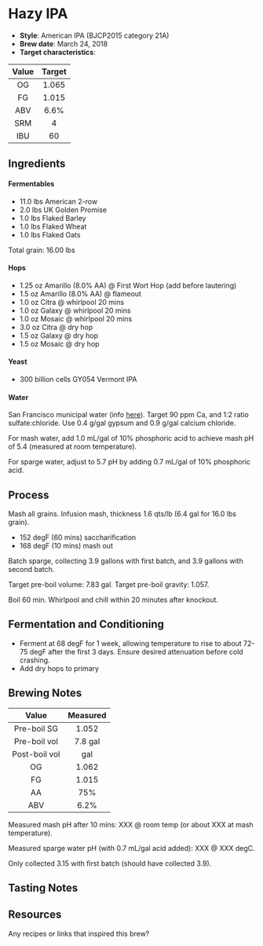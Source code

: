 # Hazy IPA

* **Style**: American IPA (BJCP2015 category 21A)
* **Brew date**: March 24, 2018
* **Target characteristics**: 

| Value      | Target |
| :--------: |:------:|
| OG         | 1.065  | 
| FG         | 1.015  | 
| ABV        | 6.6%   |   
| SRM        | 4      |   
| IBU        | 60     |   

## Ingredients

#### Fermentables

* 11.0 lbs American 2-row
* 2.0 lbs UK Golden Promise
* 1.0 lbs Flaked Barley
* 1.0 lbs Flaked Wheat
* 1.0 lbs Flaked Oats

Total grain: 16.00 lbs

#### Hops

* 1.25 oz Amarillo (8.0% AA) @ First Wort Hop (add before lautering)
* 1.5 oz Amarillo (8.0% AA) @ flameout
* 1.0 oz Citra @ whirlpool 20 mins
* 1.0 oz Galaxy @ whirlpool 20 mins
* 1.0 oz Mosaic @ whirlpool 20 mins
* 3.0 oz Citra @ dry hop
* 1.5 oz Galaxy @ dry hop
* 1.5 oz Mosaic @ dry hop

#### Yeast

* 300 billion cells GY054 Vermont IPA

#### Water

San Francisco municipal water (info [here](/docs/water.md)). Target 90 ppm Ca, and 1:2 ratio sulfate:chloride. Use 0.4 g/gal gypsum and 0.9 g/gal calcium chloride.

For mash water, add 1.0 mL/gal of 10% phosphoric acid to achieve mash pH of 5.4 (measured at room temperature).

For sparge water, adjust to 5.7 pH by adding 0.7 mL/gal of 10% phosphoric acid.

## Process

Mash all grains. Infusion mash, thickness 1.6 qts/lb (6.4 gal for 16.0 lbs grain).

* 152 degF (60 mins) saccharification
* 168 degF (10 mins) mash out

Batch sparge, collecting 3.9 gallons with first batch, and 3.9 gallons with second batch.

Target pre-boil volume: 7.83 gal. Target pre-boil gravity: 1.057.

Boil 60 min. Whirlpool and chill within 20 minutes after knockout.

## Fermentation and Conditioning

* Ferment at 68 degF for 1 week, allowing temperature to rise to about 72-75 degF after the first 3 days. Ensure desired attenuation before cold crashing.
* Add dry hops to primary


## Brewing Notes

| Value         | Measured  |
| :-----------: |:---------:|
| Pre-boil SG   | 1.052     |
| Pre-boil vol  | 7.8 gal   |
| Post-boil vol |  gal |
| OG            | 1.062     | 
| FG            | 1.015     | 
| AA            | 75%       | 
| ABV           | 6.2%      | 

Measured mash pH after 10 mins: XXX @ room temp (or about XXX at mash temperature).

Measured sparge water pH (with 0.7 mL/gal acid added): XXX @ XXX degC.

Only collected 3.15 with first batch (should have collected 3.9).

## Tasting Notes

## Resources

Any recipes or links that inspired this brew?
